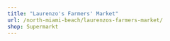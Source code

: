 ```yaml
---
title: "Laurenzo's Farmers' Market"
url: /north-miami-beach/laurenzos-farmers-market/
shop: Supermarkt
---
```

